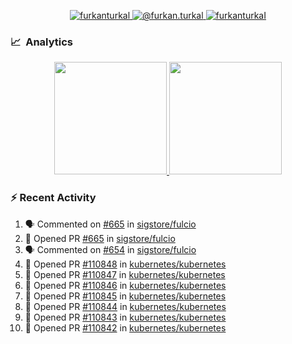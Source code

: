 <p align="center">
  <a href="https://linkedin.com/in/furkanturkal" target="blank">
    <img src="https://img.shields.io/badge/linkedin-%230077B5.svg?&style=for-the-badge&logo=linkedin&logoColor=white" alt="furkanturkal" />
  </a>
  <a href="https://medium.com/@furkan.turkal" target="blank">
    <img src="https://img.shields.io/badge/medium-%2312100E.svg?&style=for-the-badge&logo=medium&logoColor=white" alt="@furkan.turkal" />
  </a>
  <a href="https://twitter.com/furkanturkaI" target="blank">
    <img src="https://img.shields.io/badge/Twitter-1DA1F2?style=for-the-badge&logo=twitter&logoColor=white" alt="furkanturkaI" />
  </a>
</p>

### 📈 &nbsp;Analytics

<p align="center">
  <a href="https://coderstats.net/github/#Dentrax">
    <img height="180em" src="https://github-readme-stats-eight-theta.vercel.app/api?username=Dentrax&show_icons=true&theme=algolia&include_all_commits=true&count_private=true&line_height=26"/>
    <img height="180em" src="https://github-readme-stats-eight-theta.vercel.app/api/top-langs/?username=Dentrax&layout=compact&langs_count=8&theme=algolia&line_height=26"/>
  </a>
</p>

### :zap: Recent Activity

<!--START_SECTION:activity-->
1. 🗣 Commented on [#665](https://github.com/sigstore/fulcio/issues/665) in [sigstore/fulcio](https://github.com/sigstore/fulcio)
2. 💪 Opened PR [#665](https://github.com/sigstore/fulcio/pull/665) in [sigstore/fulcio](https://github.com/sigstore/fulcio)
3. 🗣 Commented on [#654](https://github.com/sigstore/fulcio/issues/654) in [sigstore/fulcio](https://github.com/sigstore/fulcio)
4. 💪 Opened PR [#110848](https://github.com/kubernetes/kubernetes/pull/110848) in [kubernetes/kubernetes](https://github.com/kubernetes/kubernetes)
5. 💪 Opened PR [#110847](https://github.com/kubernetes/kubernetes/pull/110847) in [kubernetes/kubernetes](https://github.com/kubernetes/kubernetes)
6. 💪 Opened PR [#110846](https://github.com/kubernetes/kubernetes/pull/110846) in [kubernetes/kubernetes](https://github.com/kubernetes/kubernetes)
7. 💪 Opened PR [#110845](https://github.com/kubernetes/kubernetes/pull/110845) in [kubernetes/kubernetes](https://github.com/kubernetes/kubernetes)
8. 💪 Opened PR [#110844](https://github.com/kubernetes/kubernetes/pull/110844) in [kubernetes/kubernetes](https://github.com/kubernetes/kubernetes)
9. 💪 Opened PR [#110843](https://github.com/kubernetes/kubernetes/pull/110843) in [kubernetes/kubernetes](https://github.com/kubernetes/kubernetes)
10. 💪 Opened PR [#110842](https://github.com/kubernetes/kubernetes/pull/110842) in [kubernetes/kubernetes](https://github.com/kubernetes/kubernetes)
<!--END_SECTION:activity-->
